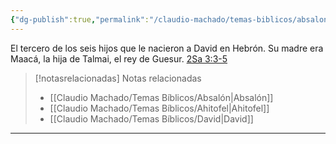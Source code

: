 ```yaml
---
{"dg-publish":true,"permalink":"/claudio-machado/temas-biblicos/absalon/","title":"Absalón","tags":["usurpación","Rey"]}
---
```


El tercero de los seis hijos que le nacieron a David en Hebrón. Su madre era Maacá, la hija de Talmai, el rey de Guesur. [2Sa 3:3-5](https://wol.jw.org/es/wol/bc/r4/lp-s/1200000063/0/0)

> [!notasrelacionadas] Notas relacionadas
> - [[Claudio Machado/Temas Bíblicos/Absalón\|Absalón]]
> - [[Claudio Machado/Temas Bíblicos/Ahitofel\|Ahitofel]]
> - [[Claudio Machado/Temas Bíblicos/David\|David]]



---

